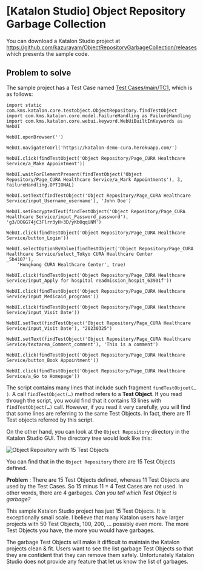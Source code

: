 # \[Katalon Studio\] Object Repository Garbage Collection

You can download a Katalon Studio project at <https://github.com/kazurayam/ObjectRepositoryGarbageCollection/releases> which presents the sample code.

## Problem to solve


The sample project has a Test Case named [Test Cases/main/TC1](https://github.com/kazurayam/ObjectRepositoryGarbageCollection/blob/develop/Scripts/main/TC1/Script1677544889443.groovy), which is as follows:

    import static com.kms.katalon.core.testobject.ObjectRepository.findTestObject
    import com.kms.katalon.core.model.FailureHandling as FailureHandling
    import com.kms.katalon.core.webui.keyword.WebUiBuiltInKeywords as WebUI

    WebUI.openBrowser('')

    WebUI.navigateToUrl('https://katalon-demo-cura.herokuapp.com/')

    WebUI.click(findTestObject('Object Repository/Page_CURA Healthcare Service/a_Make Appointment'))

    WebUI.waitForElementPresent(findTestObject('Object Repository/Page_CURA Healthcare Service/a_Mark Appointments'), 3, FailureHandling.OPTIONAL)

    WebUI.setText(findTestObject('Object Repository/Page_CURA Healthcare Service/input_Username_username'), 'John Doe')

    WebUI.setEncryptedText(findTestObject('Object Repository/Page_CURA Healthcare Service/input_Password_password'), 'g3/DOGG74jC3Flrr3yH+3D/yKbOqqUNM')

    WebUI.click(findTestObject('Object Repository/Page_CURA Healthcare Service/button_Login'))

    WebUI.selectOptionByValue(findTestObject('Object Repository/Page_CURA Healthcare Service/select_Tokyo CURA Healthcare Center        _5b4107'),
        'Hongkong CURA Healthcare Center', true)

    WebUI.click(findTestObject('Object Repository/Page_CURA Healthcare Service/input_Apply for hospital readmission_hospit_63901f'))

    WebUI.click(findTestObject('Object Repository/Page_CURA Healthcare Service/input_Medicaid_programs'))

    WebUI.click(findTestObject('Object Repository/Page_CURA Healthcare Service/input_Visit Date'))

    WebUI.setText(findTestObject('Object Repository/Page_CURA Healthcare Service/input_Visit Date'), "20230325")

    WebUI.setText(findTestObject('Object Repository/Page_CURA Healthcare Service/textarea_Comment_comment'), 'This is a comment')

    WebUI.click(findTestObject('Object Repository/Page_CURA Healthcare Service/button_Book Appointment'))

    WebUI.click(findTestObject('Object Repository/Page_CURA Healthcare Service/a_Go to Homepage'))

The script contains many lines that include such fragment `findTestObjcet(…​)`. A call `findTestObject(…​)` method refers to a **Test Object**. If you read through the script, you would find that it contains 13 lines with `findTestObject(…​)` call. However, if you read it very carefully, you will find that some lines are referring to the same Test Objects. In fact, there are 11 Test objects referred by this script.

On the other hand, you can look at the `Object Repository` directory in the Katalon Studio GUI. The directory tree would look like this:

![Object Repository with 15 Test Objects](https://kazurayam.github.io/ObjectRepositoryGarbageCollection/images/1_1_ObjectRepositoryContains15TestObjects.png)

You can find that in the `Object Repository` there are 15 Test Objects defined.

**Problem** : There are 15 Test Objects defined, whereas 11 Test Objects are used by the Test Cases. So 15 minus 11 = 4 Test Cases are not used. In other words, there are 4 garbages. *Can you tell which Test Object is garbage?*

This sample Katalon Studio project has just 15 Test Objects. It is exceptionally small scale. I believe that many Katalon users have larger projects with 50 Test Objects, 100, 200, …​ possibly even more. The more Test Objects you have, the more you would have garbages.

The garbage Test Objects will make it difficult to maintain the Katalon projects clean & fit. Users want to see the list garbage Test Objects so that they are confident that they can remove them safely. Unfortunately Katalon Studio does not provide any feature that let us know the list of garbages.
